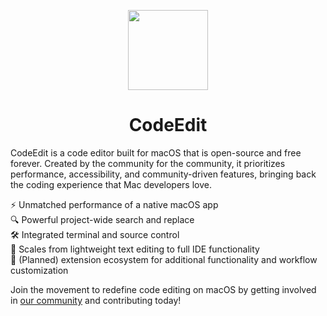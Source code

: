 <p align="center">
  <img src="https://github.com/CodeEditApp/CodeEdit/blob/main/.github/CodeEdit-Icon-128@2x.png?raw=true" height="128">
  <h1 align="center">CodeEdit</h1>
</p>

CodeEdit is a code editor built for macOS that is open-source and free forever. Created by the community for the community, it prioritizes performance, accessibility, and community-driven features, bringing back the coding experience that Mac developers love.

⚡ Unmatched performance of a native macOS app <br>
🔍 Powerful project-wide search and replace <br>
🛠️ Integrated terminal and source control <br>
🎈 Scales from lightweight text editing to full IDE functionality <br>
🧩 (Planned) extension ecosystem for additional functionality and workflow customization

Join the movement to redefine code editing on macOS by getting involved in [our community](https://discord.gg/vChUXVf9Em) and contributing today!
